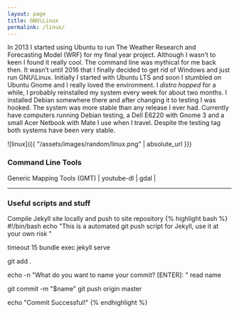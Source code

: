 ```yaml
---
layout: page
title: GNU\Linux
permalink: /linux/
---
```


In 2013 I started using Ubuntu to run The Weather Research and Forecasting
Model (WRF) for my final year project. Although I wasn’t to keen I found it
really cool. The command line was mythical for me back then. It wasn’t
until 2016 that I finally decided to get rid of Windows and just run
GNU\Linux. Initially I started with Ubuntu LTS and soon I stumbled on
Ubuntu Gnome and I really loved the environment. I _distro hopped_ for a
while, I probably reinstalled my system every week for about two months. I
installed Debian somewhere there and after changing it to testing I was
hooked. The system was more stable than any release I ever had. Currently
have computers running Debian testing, a Dell E6220 with Gnome 3 and a
small Acer Netbook with Mate I use when I travel. Despite the testing tag
both systems have been very stable.  

![linux]({{ "/assets/images/random/linux.png" | absolute_url }})

### Command Line Tools
Generic Mapping Tools (GMT) | youtube-dl | gdal | 

______
### Useful scripts and stuff

Compile Jekyll site locally and push to site repository
{% highlight bash %}
#!/bin/bash
echo "This is a automated git push script for Jekyll, use it at your own risk "

timeout 15 bundle exec jekyll serve

git add .

echo -n "What do you want to name your commit? [ENTER]: "
read name

git commit -m "$name"
git push origin master

echo "Commit Successful!"
{% endhighlight %}
